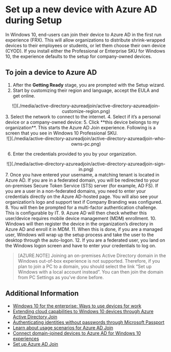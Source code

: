 <properties 
    pageTitle="Set up a new device with Azure AD during Setup| Microsoft Azure" 
    description="A topic that explains how users can set up Azure AD Join during their first run experience." 
    services="active-directory" 
    documentationCenter="" 
    authors="femila" 
    manager="stevenpo" 
    editor=""
    tags="azure-classic-portal"/>

<tags 
    ms.service="active-directory" 
    ms.workload="identity" 
    ms.tgt_pltfrm="na" 
    ms.devlang="na" 
    ms.topic="article" 
    ms.date="11/19/2015" 
    ms.author="femila"/>

# Set up a new device with Azure AD during Setup

In Windows 10, end-users can join their device to Azure AD in the first run experience (FRX). This will allow organizations to distribute shrink-wrapped devices to their employees or students, or let them choose their own device (CYOD).
If you install either the Professional or Enterprise SKU for Windows 10, the experience defaults to the setup for company-owned devices.

To join a device to Azure AD
-----------------------------------------------------------------------

1. After the **Getting Ready** stage, you are prompted with the Setup wizard.
2. Start by customizing their region and language, accept the EULA and get online.
<center>
![](./media/active-directory-azureadjoin/active-directory-azureadjoin-customize-region.png) </center> 
3. Select the network to connect to the internet.
4. Select if it’s a personal device or a company-owned device:
5. Click **this device belongs to my organization**. This starts the Azure AD Join experience. Following is a screen that you see in Windows 10 Professional SKU. 
<center>
![](./media/active-directory-azureadjoin/active-directory-azureadjoin-who-owns-pc.png) </center>

6.  Enter the credentials provided to you by your organization.
<center>
![](./media/active-directory-azureadjoin/active-directory-azureadjoin-sign-in.png) </center> 
7.  Once you have entered your username, a matching tenant is located in Azure AD. If you are in a federated domain, you will be redirected to your on-premises Secure Token Service (STS) server (for example, AD FS). If you are a user in a non-federated domains, you need to enter your credentials directly on the Azure AD-hosted page. You will also see your organization’s logo and support text if Company Branding was configured.
8.  You will then be prompted for a multi-factor authentication challenge. This is configurable by IT.
9.  Azure AD will then check whether this user/device requires mobile device management (MDM) enrollment. 
10. Windows will then register the device in the organization’s directory in Azure AD and enroll it in MDM.
11. When this is done, if you are a managed user, Windows will wrap up the setup process and take the user to the desktop through the auto-logon.
12. If you are a federated user, you land on the Windows logon screen and have to enter your credentials to log on.

> [AZURE.NOTE] Joining an on-premises Active Directory domain in the Windows out-of-box experience is not supported. Therefore, if you plan to join a PC to a domain, you should select the link “Set up Windows with a local account instead”. You can then join the domain from PC Settings as you’ve done before.

## Additional Information
* [Windows 10 for the enterprise: Ways to use devices for work](active-directory-azureadjoin-windows10-devices-overview.md)
* [Extending cloud capabilities to Windows 10 devices through Azure Active Directory Join](active-directory-azureadjoin-user-upgrade.md)
* [Authenticating identities without passwords through Microsoft Passport](active-directory-azureadjoin-passport.md)
* [Learn about usage scenarios for Azure AD Join](active-directory-azureadjoin-deployment-aadjoindirect.md)
* [Connect domain-joined devices to Azure AD for Windows 10 experiences](active-directory-azureadjoin-devices-group-policy.md)
* [Set up Azure AD Join](active-directory-azureadjoin-setup.md)


